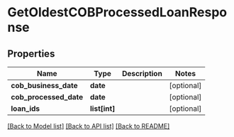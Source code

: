# GetOldestCOBProcessedLoanResponse

## Properties
Name | Type | Description | Notes
------------ | ------------- | ------------- | -------------
**cob_business_date** | **date** |  | [optional] 
**cob_processed_date** | **date** |  | [optional] 
**loan_ids** | **list[int]** |  | [optional] 

[[Back to Model list]](../README.md#documentation-for-models) [[Back to API list]](../README.md#documentation-for-api-endpoints) [[Back to README]](../README.md)

